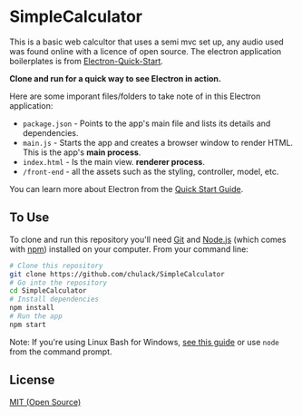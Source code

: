 # SimpleCalculator

This is a basic web calcultor that uses a semi mvc set up, any audio used was found online with a licence of open source. The electron application boilerplates is from  [Electron-Quick-Start](https://github.com/electron/electron-quick-start).

**Clone and run for a quick way to see Electron in action.**

Here are some imporant files/folders to take note of in this Electron application:

- `package.json` - Points to the app's main file and lists its details and dependencies.
- `main.js` - Starts the app and creates a browser window to render HTML. This is the app's **main process**.
- `index.html` - Is the main view. **renderer process**.
- `/front-end` - all the assets such as the styling, controller, model, etc.

You can learn more about Electron from the [Quick Start Guide](https://electronjs.org/docs/latest/tutorial/quick-start).

## To Use

To clone and run this repository you'll need [Git](https://git-scm.com) and [Node.js](https://nodejs.org/en/download/) (which comes with [npm](http://npmjs.com)) installed on your computer. From your command line:

```bash
# Clone this repository
git clone https://github.com/chulack/SimpleCalculator
# Go into the repository
cd SimpleCalculator
# Install dependencies
npm install
# Run the app
npm start
```

Note: If you're using Linux Bash for Windows, [see this guide](https://www.howtogeek.com/261575/how-to-run-graphical-linux-desktop-applications-from-windows-10s-bash-shell/) or use `node` from the command prompt.

## License

[MIT (Open Source)](LICENSE)
